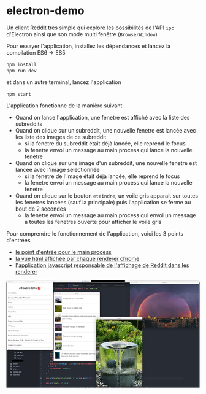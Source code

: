 # electron-demo

Un client Reddit très simple qui explore les possibilités de l'API `ipc` d'Electron ainsi que son mode multi fenêtre (`BrowserWindow`)

Pour essayer l'application, installez les dépendances et lancez la compilation ES6 -> ES5

```
npm install
npm run dev
```

et dans un autre terminal, lancez l'application

```
npm start
```

L'application fonctionne de la manière suivant

* Quand on lance l'application, une fenetre est affiché avec la liste des subreddits
* Quand on clique sur un subreddit, une nouvelle fenetre est lancée avec les liste des images de ce subreddit
  * si la fenetre du subreddit était déjà lancée, elle reprend le focus
  * la fenetre envoi un message au main process qui lance la nouvelle fenetre
* Quand on clique sur une image d'un subreddit, une nouvelle fenetre est lancée avec l'image selectionnée
  * si la fenetre de l'image était déjà lancée, elle reprend le focus
  * la fenetre envoi un message au main process qui lance la nouvelle fenetre
* Quand on clique sur le bouton `eteindre`, un voile gris apparait sur toutes les fenetres lancées (sauf la principale) puis l'application se ferme au bout de 2 secondes
  * la fenetre envoi un message au main process qui envoi un message a toutes les fenetres ouverte pour afficher le voile gris

Pour comprendre le fonctionnement de l'application, voici les 3 points d'entrées

* [le point d'entrée pour le main process](https://github.com/mathieuancelin/electron-demo/blob/master/src/es6/backend/index.js)
* [la vue html affichée par chaque renderer chrome](https://github.com/mathieuancelin/electron-demo/blob/master/src/static/index.html)
* [l'application javascript responsable de l'affichage de Reddit dans les renderer](https://github.com/mathieuancelin/electron-demo/blob/master/src/es6/frontend/reddit.js)

![app](https://raw.githubusercontent.com/mathieuancelin/electron-demo/master/reddit.png)
